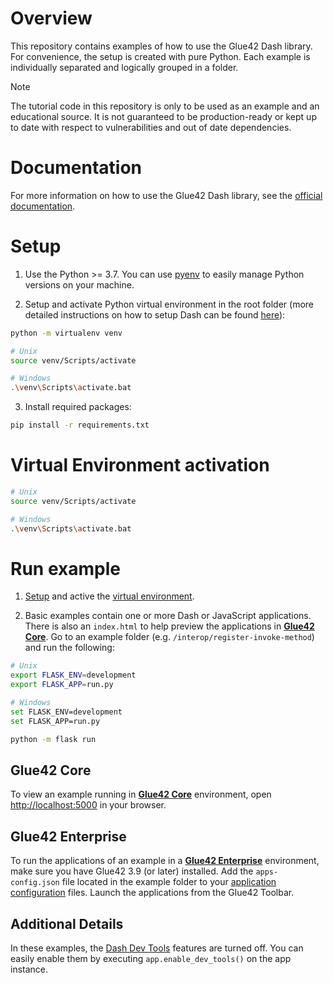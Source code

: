 # Overview

This repository contains examples of how to use the Glue42 Dash library. For convenience, the setup is created with pure Python. Each example is individually separated and logically grouped in a folder.

> [!NOTE]
> The tutorial code in this repository is only to be used as an example and an educational source. It is not guaranteed to be production-ready or kept up to date with respect to vulnerabilities and out of date dependencies.

# Documentation

For more information on how to use the Glue42 Dash library, see the [official documentation](https://docs.glue42.com/getting-started/how-to/glue42-enable-your-app/dash/index.html).

# Setup

1. Use the Python >= 3.7. You can use [pyenv](https://github.com/pyenv/pyenv) to easily manage Python versions on your machine.

2. Setup and activate Python virtual environment in the root folder (more detailed instructions on how to setup Dash can be found [here](https://dash.plotly.com/installation)):

```sh
python -m virtualenv venv

# Unix
source venv/Scripts/activate

# Windows
.\venv\Scripts\activate.bat
```

3. Install required packages:

```sh
pip install -r requirements.txt
```

# Virtual Environment activation

```sh
# Unix
source venv/Scripts/activate

# Windows
.\venv\Scripts\activate.bat
```

# Run example

1. [Setup](#setup) and active the [virtual environment](#virtual-environment-activation).

2. Basic examples contain one or more Dash or JavaScript applications. There is also an `index.html` to help preview the applications in [**Glue42 Core**](https://glue42.com/core/). Go to an example folder (e.g. `/interop/register-invoke-method`) and run the following:

```sh
# Unix
export FLASK_ENV=development
export FLASK_APP=run.py

# Windows
set FLASK_ENV=development
set FLASK_APP=run.py

python -m flask run
```

## Glue42 Core 

To view an example running in [**Glue42 Core**](https://glue42.com/core/) environment, open [http://localhost:5000](http://localhost:5000) in your browser.

## Glue42 Enterprise

To run the applications of an example in a [**Glue42 Enterprise**](https://glue42.com/enterprise/) environment, make sure you have Glue42 3.9 (or later) installed. Add the `apps-config.json` file located in the example folder to your [application configuration](https://docs.glue42.com/developers/configuration/application/index.html#application_configuration) files. Launch the applications from the Glue42 Toolbar.

## Additional Details

In these examples, the [Dash Dev Tools](https://dash.plotly.com/devtools) features are turned off. 
You can easily enable them by executing `app.enable_dev_tools()` on the app instance.
